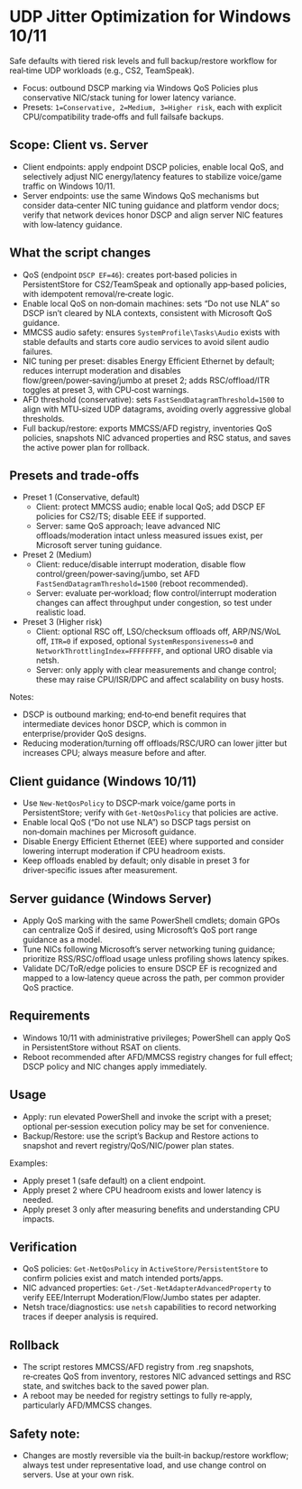 # UDP Jitter Optimization for Windows 10/11
Safe defaults with tiered risk levels and full backup/restore workflow for real‑time UDP workloads (e.g., CS2, TeamSpeak).
- Focus: outbound DSCP marking via Windows QoS Policies plus conservative NIC/stack tuning for lower latency variance.
- Presets: `1=Conservative, 2=Medium, 3=Higher risk`, each with explicit CPU/compatibility trade‑offs and full failsafe backups.

## Scope: Client vs. Server
- Client endpoints: apply endpoint DSCP policies, enable local QoS, and selectively adjust NIC energy/latency features to stabilize voice/game traffic on Windows 10/11.
- Server endpoints: use the same Windows QoS mechanisms but consider data‑center NIC tuning guidance and platform vendor docs; verify that network devices honor DSCP and align server NIC features with low‑latency guidance.

## What the script changes
- QoS (endpoint `DSCP EF=46`): creates port‑based policies in PersistentStore for CS2/TeamSpeak and optionally app‑based policies, with idempotent removal/re‑create logic.
- Enable local QoS on non‑domain machines: sets “Do not use NLA” so DSCP isn’t cleared by NLA contexts, consistent with Microsoft QoS guidance.
- MMCSS audio safety: ensures `SystemProfile\Tasks\Audio` exists with stable defaults and starts core audio services to avoid silent audio failures.
- NIC tuning per preset: disables Energy Efficient Ethernet by default; reduces interrupt moderation and disables flow/green/power‑saving/jumbo at preset 2; adds RSC/offload/ITR toggles at preset 3, with CPU‑cost warnings.
- AFD threshold (conservative): sets `FastSendDatagramThreshold=1500` to align with MTU‑sized UDP datagrams, avoiding overly aggressive global thresholds.
- Full backup/restore: exports MMCSS/AFD registry, inventories QoS policies, snapshots NIC advanced properties and RSC status, and saves the active power plan for rollback.

## Presets and trade‑offs
- Preset 1 (Conservative, default)  
  - Client: protect MMCSS audio; enable local QoS; add DSCP EF policies for CS2/TS; disable EEE if supported.
  - Server: same QoS approach; leave advanced NIC offloads/moderation intact unless measured issues exist, per Microsoft server tuning guidance.
- Preset 2 (Medium)  
  - Client: reduce/disable interrupt moderation, disable flow control/green/power‑saving/jumbo, set AFD `FastSendDatagramThreshold=1500` (reboot recommended).
  - Server: evaluate per‑workload; flow control/interrupt moderation changes can affect throughput under congestion, so test under realistic load.
- Preset 3 (Higher risk)  
  - Client: optional RSC off, LSO/checksum offloads off, ARP/NS/WoL off, `ITR=0` if exposed, optional `SystemResponsiveness=0` and `NetworkThrottlingIndex=FFFFFFFF`, and optional URO disable via netsh.
  - Server: only apply with clear measurements and change control; these may raise CPU/ISR/DPC and affect scalability on busy hosts.

Notes:
- DSCP is outbound marking; end‑to‑end benefit requires that intermediate devices honor DSCP, which is common in enterprise/provider QoS designs.
- Reducing moderation/turning off offloads/RSC/URO can lower jitter but increases CPU; always measure before and after.

## Client guidance (Windows 10/11)
- Use `New‑NetQosPolicy` to DSCP‑mark voice/game ports in PersistentStore; verify with `Get‑NetQosPolicy` that policies are active.
- Enable local QoS (“Do not use NLA”) so DSCP tags persist on non‑domain machines per Microsoft guidance.
- Disable Energy Efficient Ethernet (EEE) where supported and consider lowering interrupt moderation if CPU headroom exists.
- Keep offloads enabled by default; only disable in preset 3 for driver‑specific issues after measurement.

## Server guidance (Windows Server)
- Apply QoS marking with the same PowerShell cmdlets; domain GPOs can centralize QoS if desired, using Microsoft’s QoS port range guidance as a model.
- Tune NICs following Microsoft’s server networking tuning guidance; prioritize RSS/RSC/offload usage unless profiling shows latency spikes.
- Validate DC/ToR/edge policies to ensure DSCP EF is recognized and mapped to a low‑latency queue across the path, per common provider QoS practice.

## Requirements
- Windows 10/11 with administrative privileges; PowerShell can apply QoS in PersistentStore without RSAT on clients.
- Reboot recommended after AFD/MMCSS registry changes for full effect; DSCP policy and NIC changes apply immediately.

## Usage
- Apply: run elevated PowerShell and invoke the script with a preset; optional per‑session execution policy may be set for convenience.
- Backup/Restore: use the script’s Backup and Restore actions to snapshot and revert registry/QoS/NIC/power plan states.

Examples:
- Apply preset 1 (safe default) on a client endpoint.
- Apply preset 2 where CPU headroom exists and lower latency is needed.
- Apply preset 3 only after measuring benefits and understanding CPU impacts.

## Verification
- QoS policies: `Get‑NetQosPolicy` in `ActiveStore/PersistentStore` to confirm policies exist and match intended ports/apps.
- NIC advanced properties: `Get‑/Set‑NetAdapterAdvancedProperty` to verify EEE/Interrupt Moderation/Flow/Jumbo states per adapter.
- Netsh trace/diagnostics: use `netsh` capabilities to record networking traces if deeper analysis is required.

## Rollback
- The script restores MMCSS/AFD registry from .reg snapshots, re‑creates QoS from inventory, restores NIC advanced settings and RSC state, and switches back to the saved power plan.
- A reboot may be needed for registry settings to fully re‑apply, particularly AFD/MMCSS changes.

## Safety note:
- Changes are mostly reversible via the built‑in backup/restore workflow; always test under representative load, and use change control on servers. Use at your own risk.
